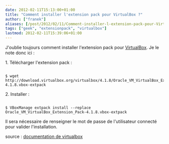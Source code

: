 ```yaml
---
date: 2012-02-11T15:13:00+01:00
title: "Comment installer l'extension pack pour VirtualBox ?"
author: ["franek"]
aliases: [/post/2012/02/11/Comment-installer-l-extension-pack-pour-VirtualBox]
tags: ["geek", "extensionpack", "virtualbox"]
lastmod: 2012-02-11T15:39:06+01:00
---
```

J'oublie toujours comment installer l'extension pack pour [VirtualBox](https://www.virtualbox.org/). Je le note donc ici :

1\. Télécharger l'extension pack :

```

$ wget http://download.virtualbox.org/virtualbox/4.1.8/Oracle_VM_VirtualBox_Extension_Pack-4.1.8.vbox-extpack
```

2\. Installer :

```

$ VBoxManage extpack install --replace Oracle_VM_VirtualBox_Extension_Pack-4.1.8.vbox-extpack
```

Il sera nécessaire de renseigner le mot de passe de l'utilisateur connecté pour valider l'installation.

source : [documentation de virtualbox](https://www.virtualbox.org/manual/ch08.html#vboxmanage-extpack)
